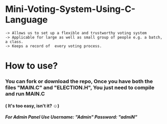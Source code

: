 # Mini-Voting-System-Using-C-Language

    -> Allows us to set up a flexible and trustworthy voting system
    -> Applicable for large as well as small group of people e.g. a batch, a class.
    -> Keeps a record of  every voting process.

# How to use?
### You can fork or download the repo, Once you have both the files "MAIN.C" and "ELECTION.H", You just need to compile and run MAIN.C
#### ( It's too easy, isn't it? ☺)
##### For Admin Panel Use Username: "Admin" Password: "admiN"

